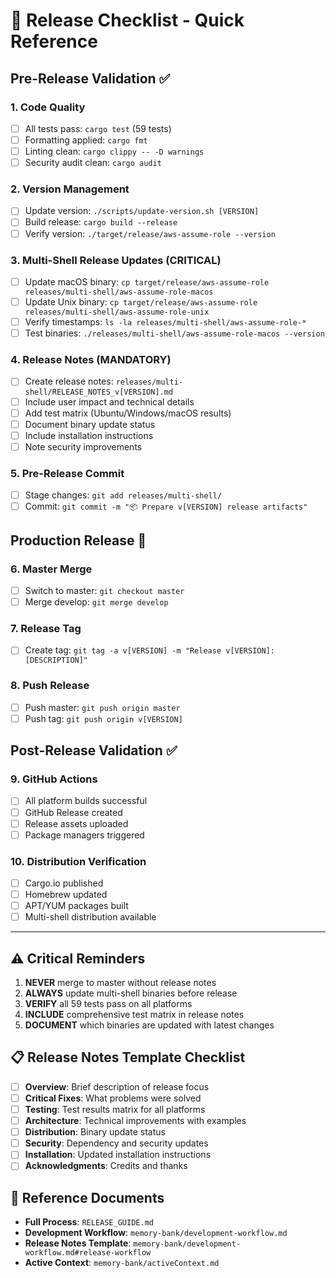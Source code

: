# 🚀 Release Checklist - Quick Reference

## Pre-Release Validation ✅

### 1. Code Quality
- [ ] All tests pass: `cargo test` (59 tests)
- [ ] Formatting applied: `cargo fmt`
- [ ] Linting clean: `cargo clippy -- -D warnings`
- [ ] Security audit clean: `cargo audit`

### 2. Version Management
- [ ] Update version: `./scripts/update-version.sh [VERSION]`
- [ ] Build release: `cargo build --release`
- [ ] Verify version: `./target/release/aws-assume-role --version`

### 3. Multi-Shell Release Updates (CRITICAL)
- [ ] Update macOS binary: `cp target/release/aws-assume-role releases/multi-shell/aws-assume-role-macos`
- [ ] Update Unix binary: `cp target/release/aws-assume-role releases/multi-shell/aws-assume-role-unix`
- [ ] Verify timestamps: `ls -la releases/multi-shell/aws-assume-role-*`
- [ ] Test binaries: `./releases/multi-shell/aws-assume-role-macos --version`

### 4. Release Notes (MANDATORY)
- [ ] Create release notes: `releases/multi-shell/RELEASE_NOTES_v[VERSION].md`
- [ ] Include user impact and technical details
- [ ] Add test matrix (Ubuntu/Windows/macOS results)
- [ ] Document binary update status
- [ ] Include installation instructions
- [ ] Note security improvements

### 5. Pre-Release Commit
- [ ] Stage changes: `git add releases/multi-shell/`
- [ ] Commit: `git commit -m "📦 Prepare v[VERSION] release artifacts"`

## Production Release 🚀

### 6. Master Merge
- [ ] Switch to master: `git checkout master`
- [ ] Merge develop: `git merge develop`

### 7. Release Tag
- [ ] Create tag: `git tag -a v[VERSION] -m "Release v[VERSION]: [DESCRIPTION]"`

### 8. Push Release
- [ ] Push master: `git push origin master`
- [ ] Push tag: `git push origin v[VERSION]`

## Post-Release Validation ✅

### 9. GitHub Actions
- [ ] All platform builds successful
- [ ] GitHub Release created
- [ ] Release assets uploaded
- [ ] Package managers triggered

### 10. Distribution Verification
- [ ] Cargo.io published
- [ ] Homebrew updated
- [ ] APT/YUM packages built
- [ ] Multi-shell distribution available

---

## ⚠️ Critical Reminders

1. **NEVER** merge to master without release notes
2. **ALWAYS** update multi-shell binaries before release
3. **VERIFY** all 59 tests pass on all platforms
4. **INCLUDE** comprehensive test matrix in release notes
5. **DOCUMENT** which binaries are updated with latest changes

## 📋 Release Notes Template Checklist

- [ ] **Overview**: Brief description of release focus
- [ ] **Critical Fixes**: What problems were solved
- [ ] **Testing**: Test results matrix for all platforms
- [ ] **Architecture**: Technical improvements with examples
- [ ] **Distribution**: Binary update status
- [ ] **Security**: Dependency and security updates
- [ ] **Installation**: Updated installation instructions
- [ ] **Acknowledgments**: Credits and thanks

## 🔗 Reference Documents

- **Full Process**: `RELEASE_GUIDE.md`
- **Development Workflow**: `memory-bank/development-workflow.md`
- **Release Notes Template**: `memory-bank/development-workflow.md#release-workflow`
- **Active Context**: `memory-bank/activeContext.md` 